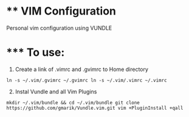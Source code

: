 ** VIM Configuration
==============

Personal vim configuration using VUNDLE

*** To use:
============

1) Create a link of .vimrc and .gvimrc to Home directory

``
  ln -s ~/.vim/.gvimrc ~/.gvimrc
  ln -s ~/.vim/.vimrc ~/.vimrc
``

2) Instal Vundle and all Vim Plugins

``
  mkdir ~/.vim/bundle && cd ~/.vim/bundle
  git clone https://github.com/gmarik/Vundle.vim.git
  vim +PluginInstall +qall
``
